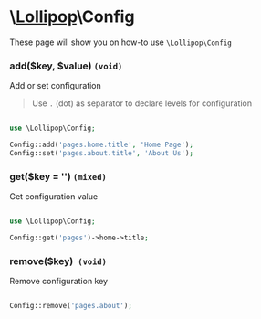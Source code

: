 # \\[Lollipop](http://github.com/4ldrich/lollipop-php)\Config

These page will show you on how-to use ```\Lollipop\Config``` 

### add($key, $value) ```(void)```
Add or set configuration

> Use `.` (dot) as separator to declare levels for configuration

```php

use \Lollipop\Config;

Config::add('pages.home.title', 'Home Page');
Config::set('pages.about.title', 'About Us');

```

### get($key = '') ```(mixed)```
Get configuration value

```php

use \Lollipop\Config;

Config::get('pages')->home->title;

```

### remove($key)``` (void)```
Remove configuration key

```php

Config::remove('pages.about');

```
